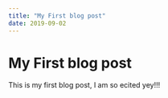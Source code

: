 ```yaml
---
title: "My First blog post"
date: 2019-09-02
---
```


# My First blog post
This is my first blog post, I am so ecited yey!!!
